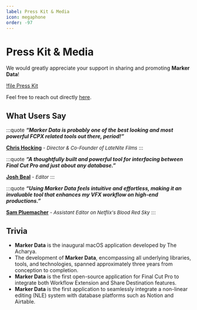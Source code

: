 ```yaml
---
label: Press Kit & Media
icon: megaphone
order: -97
---
```


# Press Kit & Media

We would greatly appreciate your support in sharing and promoting **Marker Data**!

[!file Press Kit](https://github.com/TheAcharya/MarkerData/raw/main/Press%20Kit/press-kit.zip)

Feel free to reach out directly [here](https://theacharya.co/contact).

## What Users Say

<style>
	.quote {
		text-align: left;
		color: #FFFFFF;
		border-radius: 10px;
		background-color: #000000;
		border: 2px solid #000000;
		padding-top: 20px;
		padding-left: 20px;
		padding-right: 20px;
		margin-bottom: 20px;
	}
</style>
:::quote
***“Marker Data is probably one of the best looking and most powerful FCPX related tools out there, period!”***<br />

**[Chris Hocking](https://x.com/chrisatlatenite)** <font size="2">- _Director & Co-Founder of LateNite Films_</font>
:::

:::quote
***“A thoughtfully built and powerful tool for interfacing between Final Cut Pro and  just about any database.”***<br />

**[Josh Beal](https://www.jkbedit.com)** <font size="2">- _Editor_</font>
:::

:::quote
***“Using Marker Data feels intuitive and effortless, making it an invaluable tool that enhances my VFX workflow on high-end productions.”***<br />

**[Sam Pluemacher](https://www.imdb.com/name/nm10223233/)** <font size="2">- _Assistant Editor on Netflix's Blood Red Sky_</font>
:::

## Trivia

- **Marker Data** is the inaugural macOS application developed by The Acharya.
- The development of **Marker Data**, encompassing all underlying libraries, tools, and technologies, spanned approximately three years from conception to completion.
- **Marker Data** is the first open-source application for Final Cut Pro to integrate both Workflow Extension and Share Destination features.
- **Marker Data** is the first application to seamlessly integrate a non-linear editing (NLE) system with database platforms such as Notion and Airtable.